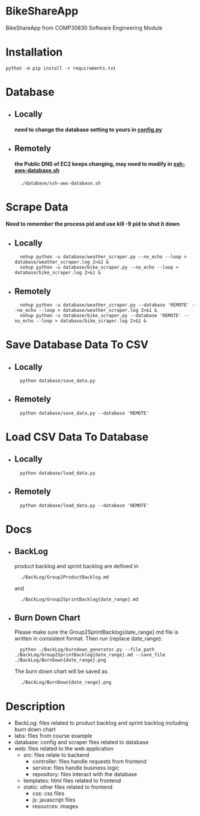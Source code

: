 # BikeShareApp
BikeShareApp from COMP30830 Software Engineering Module
# Installation
    python -m pip install -r requirements.txt
# Database
- ## Locally
    #### need to change the database setting to yours in [config.py](database/config.py)
- ## Remotely 
    #### the Public DNS of EC2 keeps changing, may need to modify in [ssh-aws-database.sh](database/ssh-aws-database.sh)
        ./database/ssh-aws-database.sh
    
# Scrape Data

#### Need to remember the process pid and use kill -9 pid to shut it down

- ## Locally
        nohup python -u database/weather_scraper.py --no_echo --loop > database/weather_scraper.log 2>&1 &
        nohup python -u database/bike_scraper.py --no_echo --loop > database/bike_scraper.log 2>&1 &
- ## Remotely 
        nohup python -u database/weather_scraper.py --database 'REMOTE' --no_echo --loop > database/weather_scraper.log 2>&1 &
        nohup python -u database/bike_scraper.py --database 'REMOTE' --no_echo --loop > database/bike_scraper.log 2>&1 &
# Save Database Data To CSV
- ## Locally
        python database/save_data.py
- ## Remotely
        python database/save_data.py --database 'REMOTE'
# Load CSV Data To Database
- ## Locally
        python database/load_data.py
- ## Remotely
        python database/load_data.py --database 'REMOTE'

# Docs
- ## BackLog
    product backlog and sprint backlog are defined in 

        ./BackLog/Group2ProductBacklog.md 
    and

        ./BackLog/Group2SprintBacklog{date_range}.md

- ## Burn Down Chart
    Please make sure the Group2SprintBacklog{date_range}.md file is written in consistent format.
    Then run (replace date_range):

        python ./BackLog/burndown_generator.py --file_path ./BackLog/Group2SprintBacklog{date_range}.md --save_file ./BackLog/BurnDown{date_range}.png

    The burn down chart will be saved as

        ./BackLog/BurnDown{date_range}.png
# Description
- BackLog: files related to product backlog and sprint backlog including burn down chart
- labs: files from course example
- database: config and scraper files related to database
- web: files related to the web application
    - src: files relate to backend
        - controller: files handle requests from frontend
        - service: files handle business logic
        - repository: files interact with the database
    - templates: html files related to frontend
    - static: other files related to frontend
        - css: css files
        - js: javascript files
        - resources: images
